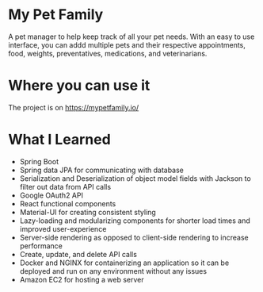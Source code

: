 # My Pet Family
A pet manager to help keep track of all your pet needs. With an easy to use interface, you can addd multiple pets and their respective appointments, food, weights, preventatives, medications, and veterinarians.

# Where you can use it

The project is on https://mypetfamily.io/

# What I Learned
* Spring Boot
* Spring data JPA for communicating with database
* Serialization and Deserialization of object model fields with Jackson to filter out data from API calls
* Google OAuth2 API
* React functional components
* Material-UI for creating consistent styling
* Lazy-loading and modularizing components for shorter load times and improved user-experience
* Server-side rendering as opposed to client-side rendering to increase performance
* Create, update, and delete API calls
* Docker and NGINX for containerizing an application so it can be deployed and run on any environment without any issues
* Amazon EC2 for hosting a web server
